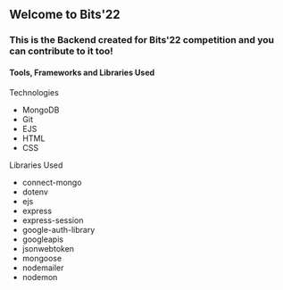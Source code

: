Welcome to Bits'22
------------------

### This is the Backend created for Bits'22 competition and you can contribute to it too!

#### Tools, Frameworks and Libraries Used

Technologies

*   MongoDB
*   Git
*   EJS
*   HTML
*   CSS

Libraries Used

*   connect-mongo
*   dotenv
*   ejs
*   express
*   express-session
*   google-auth-library
*   googleapis
*   jsonwebtoken
*   mongoose
*   nodemailer
*   nodemon
